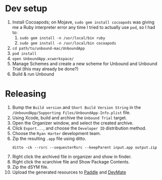 # Dev setup

1. Install Cocoapods; on Mojave, `sudo gem install cocoapods` was giving me a Ruby interpreter error any time I tried to actually use `pod`, so I had to:
    1. `sudo gem install -n /usr/local/bin ruby`
    2. `sudo gem install -n /usr/local/bin cocoapods`
2. `cd path/to/unbound-mac/UnboundApp`
3. `pod install`
4. `open UnboundApp.xcworkspace/`
5. Manage Schemes and create a new scheme for Unbound and Unbound Trial (this may already be done?)
6. Build & run Unbound

# Releasing

1. Bump the `Build version` and `Short Build Version String` in the `/UnboundApp/Supporting Files/UnboundApp-Info.plist` file.
1. Using Xcode, build and archive the `Unbound Trial` target.
1. Open the Organizer window, and select the created archive.
1. Click `Export...`, and choose the `Developer ID` distribution method.
1. Choose the `Ryan Harter` development team.
1. Zip the resulting `.app` file using ditto.
    ```
    ditto -ck --rsrc --sequesterRsrc --keepParent input.app output.zip
    ```
1. Right click the archived file in organizer and show in finder.
1. Right click the xcarchive file and Show Package Contents.
1. Zip the dSYM file.
1. Upload the generated resources to [Paddle](https://vendors.paddle.com/release/519430#!) and [DevMate](https://dashboard.devmate.com/#3880/2/distribution/add)
